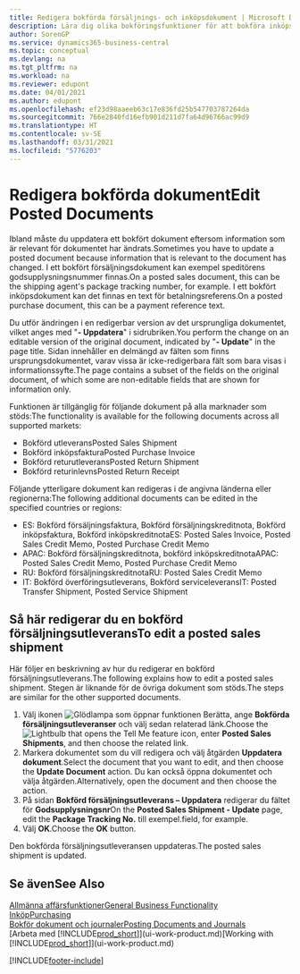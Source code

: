 ```yaml
---
title: Redigera bokförda försäljnings- och inköpsdokument | Microsoft Docs
description: Lära dig olika bokföringsfunktioner för att bokföra inköpsdokument och hur du kan uppdatera bokförda dokument.
author: SorenGP
ms.service: dynamics365-business-central
ms.topic: conceptual
ms.devlang: na
ms.tgt_pltfrm: na
ms.workload: na
ms.reviewer: edupont
ms.date: 04/01/2021
ms.author: edupont
ms.openlocfilehash: ef23d98aaeeb63c17e836fd25b547703787264da
ms.sourcegitcommit: 766e2840fd16efb901d211d7fa64d96766ac99d9
ms.translationtype: HT
ms.contentlocale: sv-SE
ms.lasthandoff: 03/31/2021
ms.locfileid: "5776203"
---
```

# <a name="edit-posted-documents"></a><span data-ttu-id="d60fb-103">Redigera bokförda dokument</span><span class="sxs-lookup"><span data-stu-id="d60fb-103">Edit Posted Documents</span></span>

<span data-ttu-id="d60fb-104">Ibland måste du uppdatera ett bokfört dokument eftersom information som är relevant för dokumentet har ändrats.</span><span class="sxs-lookup"><span data-stu-id="d60fb-104">Sometimes you have to update a posted document because information that is relevant to the document has changed.</span></span> <span data-ttu-id="d60fb-105">I ett bokfört försäljningsdokument kan exempel speditörens godsupplysningsnummer finnas.</span><span class="sxs-lookup"><span data-stu-id="d60fb-105">On a posted sales document, this can be the shipping agent's package tracking number, for example.</span></span> <span data-ttu-id="d60fb-106">I ett bokfört inköpsdokument kan det finnas en text för betalningsreferens.</span><span class="sxs-lookup"><span data-stu-id="d60fb-106">On a posted purchase document, this can be a payment reference text.</span></span>

<span data-ttu-id="d60fb-107">Du utför ändringen i en redigerbar version av det ursprungliga dokumentet, vilket anges med "**- Uppdatera**" i sidrubriken.</span><span class="sxs-lookup"><span data-stu-id="d60fb-107">You perform the change on an editable version of the original document, indicated by "**- Update**" in the page title.</span></span> <span data-ttu-id="d60fb-108">Sidan innehåller en delmängd av fälten som finns ursprungsdokumentet, varav vissa är icke-redigerbara fält som bara visas i informationssyfte.</span><span class="sxs-lookup"><span data-stu-id="d60fb-108">The page contains a subset of the fields on the original document, of which some are non-editable fields that are shown for information only.</span></span>

<span data-ttu-id="d60fb-109">Funktionen är tillgänglig för följande dokument på alla marknader som stöds:</span><span class="sxs-lookup"><span data-stu-id="d60fb-109">The functionality is available for the following documents across all supported markets:</span></span>

- <span data-ttu-id="d60fb-110">Bokförd utleverans</span><span class="sxs-lookup"><span data-stu-id="d60fb-110">Posted Sales Shipment</span></span>
- <span data-ttu-id="d60fb-111">Bokförd inköpsfaktura</span><span class="sxs-lookup"><span data-stu-id="d60fb-111">Posted Purchase Invoice</span></span>
- <span data-ttu-id="d60fb-112">Bokförd returutleverans</span><span class="sxs-lookup"><span data-stu-id="d60fb-112">Posted Return Shipment</span></span>
- <span data-ttu-id="d60fb-113">Bokförd returinlevns</span><span class="sxs-lookup"><span data-stu-id="d60fb-113">Posted Return Receipt</span></span>

<span data-ttu-id="d60fb-114">Följande ytterligare dokument kan redigeras i de angivna länderna eller regionerna:</span><span class="sxs-lookup"><span data-stu-id="d60fb-114">The following additional documents can be edited in the specified countries or regions:</span></span>

- <span data-ttu-id="d60fb-115">ES: Bokförd försäljningsfaktura, Bokförd försäljningskreditnota, Bokförd inköpsfaktura, Bokförd inköpskreditnota</span><span class="sxs-lookup"><span data-stu-id="d60fb-115">ES: Posted Sales Invoice, Posted Sales Credit Memo, Posted Purchase Credit Memo</span></span>
- <span data-ttu-id="d60fb-116">APAC: Bokförd försäljningskreditnota, bokförd inköpskreditnota</span><span class="sxs-lookup"><span data-stu-id="d60fb-116">APAC: Posted Sales Credit Memo, Posted Purchase Credit Memo</span></span>
- <span data-ttu-id="d60fb-117">RU: Bokförd försäljningskreditnota</span><span class="sxs-lookup"><span data-stu-id="d60fb-117">RU: Posted Sales Credit Memo</span></span>
- <span data-ttu-id="d60fb-118">IT: Bokförd överföringsutleverans, Bokförd serviceleverans</span><span class="sxs-lookup"><span data-stu-id="d60fb-118">IT: Posted Transfer Shipment, Posted Service Shipment</span></span>

## <a name="to-edit-a-posted-sales-shipment"></a><span data-ttu-id="d60fb-119">Så här redigerar du en bokförd försäljningsutleverans</span><span class="sxs-lookup"><span data-stu-id="d60fb-119">To edit a posted sales shipment</span></span>

<span data-ttu-id="d60fb-120">Här följer en beskrivning av hur du redigerar en bokförd försäljningsutleverans.</span><span class="sxs-lookup"><span data-stu-id="d60fb-120">The following explains how to edit a posted sales shipment.</span></span> <span data-ttu-id="d60fb-121">Stegen är liknande för de övriga dokument som stöds.</span><span class="sxs-lookup"><span data-stu-id="d60fb-121">The steps are similar for the other supported documents.</span></span>

1. <span data-ttu-id="d60fb-122">Välj ikonen ![Glödlampa som öppnar funktionen Berätta](media/ui-search/search_small.png "Berätta vad du vill göra"), ange **Bokförda försäljningsutleveranser** och välj sedan relaterad länk.</span><span class="sxs-lookup"><span data-stu-id="d60fb-122">Choose the ![Lightbulb that opens the Tell Me feature](media/ui-search/search_small.png "Tell me what you want to do") icon, enter **Posted Sales Shipments**, and then choose the related link.</span></span>
2. <span data-ttu-id="d60fb-123">Markera dokumentet som du vill redigera och välj åtgärden **Uppdatera dokument**.</span><span class="sxs-lookup"><span data-stu-id="d60fb-123">Select the document that you want to edit, and then choose the **Update Document** action.</span></span> <span data-ttu-id="d60fb-124">Du kan också öppna dokumentet och välja åtgärden.</span><span class="sxs-lookup"><span data-stu-id="d60fb-124">Alternatively, open the document and then choose the action.</span></span>
3. <span data-ttu-id="d60fb-125">På sidan **Bokförd försäljningsutleverans – Uppdatera** redigerar du fältet för **Godsupplysningsnr**</span><span class="sxs-lookup"><span data-stu-id="d60fb-125">On the **Posted Sales Shipment - Update** page, edit the **Package Tracking No.**</span></span> <span data-ttu-id="d60fb-126">till exempel.</span><span class="sxs-lookup"><span data-stu-id="d60fb-126">field, for example.</span></span>
4. <span data-ttu-id="d60fb-127">Välj **OK**.</span><span class="sxs-lookup"><span data-stu-id="d60fb-127">Choose the **OK** button.</span></span>

<span data-ttu-id="d60fb-128">Den bokförda försäljningsutleveransen uppdateras.</span><span class="sxs-lookup"><span data-stu-id="d60fb-128">The posted sales shipment is updated.</span></span>

## <a name="see-also"></a><span data-ttu-id="d60fb-129">Se även</span><span class="sxs-lookup"><span data-stu-id="d60fb-129">See Also</span></span>

[<span data-ttu-id="d60fb-130">Allmänna affärsfunktioner</span><span class="sxs-lookup"><span data-stu-id="d60fb-130">General Business Functionality</span></span>](ui-across-business-areas.md)  
[<span data-ttu-id="d60fb-131">Inköp</span><span class="sxs-lookup"><span data-stu-id="d60fb-131">Purchasing</span></span>](purchasing-manage-purchasing.md)  
[<span data-ttu-id="d60fb-132">Bokför dokument och journaler</span><span class="sxs-lookup"><span data-stu-id="d60fb-132">Posting Documents and Journals</span></span>](ui-post-documents-journals.md)  
<span data-ttu-id="d60fb-133">[Arbeta med [!INCLUDE[prod_short](includes/prod_short.md)]](ui-work-product.md)</span><span class="sxs-lookup"><span data-stu-id="d60fb-133">[Working with [!INCLUDE[prod_short](includes/prod_short.md)]](ui-work-product.md)</span></span>  


[!INCLUDE[footer-include](includes/footer-banner.md)]